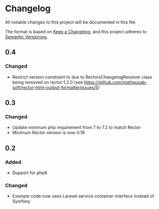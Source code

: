 # Changelog

All notable changes to this project will be documented in this file.

The format is based on [Keep a Changelog](https://keepachangelog.com/en/1.0.0/),
and this project adheres to [Semantic Versioning](https://semver.org/spec/v2.0.0.html).

## 0.4
### Changed
- Restrict version constraint to due to RectorsChangelogResolver class being removed on rector:1.2.0 (see https://github.com/matheusab-soft/rector-html-output-formatter/issues/5)

## 0.3
### Changed
- Update minimum php requirement from 7 to 7.2 to match Rector
- Minimum Rector version is now 0.19 

## 0.2
### Added
- Support for php8
### Changed
- Example code now uses Laravel service container interface instead of Symfony
